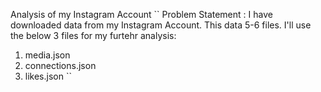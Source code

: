 Analysis of my Instagram Account
`` Problem Statement : I have downloaded data from my Instagram Account. This data 5-6 files. I'll use the below 3 files for my furtehr analysis:
1. media.json
2. connections.json
3. likes.json ``
